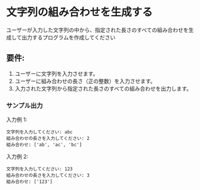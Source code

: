 # 文字列の組み合わせを生成する

ユーザーが入力した文字列の中から、指定された長さのすべての組み合わせを生成して出力するプログラムを作成してください

## 要件:

1. ユーザーに文字列を入力させます。
1. ユーザーに組み合わせの長さ（正の整数）を入力させます。
1. 入力された文字列から指定された長さのすべての組み合わせを出力します。

### サンプル出力

入力例 1:

```
文字列を入力してください: abc
組み合わせの長さを入力してください: 2
組み合わせ: ['ab', 'ac', 'bc']
```

入力例 2:

```
文字列を入力してください: 123
組み合わせの長さを入力してください: 3
組み合わせ: ['123']
```
